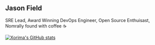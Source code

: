 ## Jason Field
SRE Lead, Award Winning DevOps Engineer, Open Source Enthuisast, Nomrally found with coffee ☕

<!--
**Xorima/Xorima** is a ✨ _special_ ✨ repository because its `README.md` (this file) appears on your GitHub profile.

Here are some ideas to get you started:

- 🔭 I’m currently working on ...
- 🌱 I’m currently learning ...
- 👯 I’m looking to collaborate on ...
- 🤔 I’m looking for help with ...
- 💬 Ask me about ...
- 📫 How to reach me: ...
- 😄 Pronouns: ...
- ⚡ Fun fact: ...

![Top Langs](https://github-readme-stats.vercel.app/api/top-langs/?username=Xorima)
[![GitHub Game of Life](https://github4life.herokuapp.com/Xorima.gif?z=6)](https://github4life.herokuapp.com/Xorima)
-->

[![Xorima's GitHub stats](https://github-readme-stats.vercel.app/api?username=Xorima)](https://github.com/Xorima/github-readme-stats)


